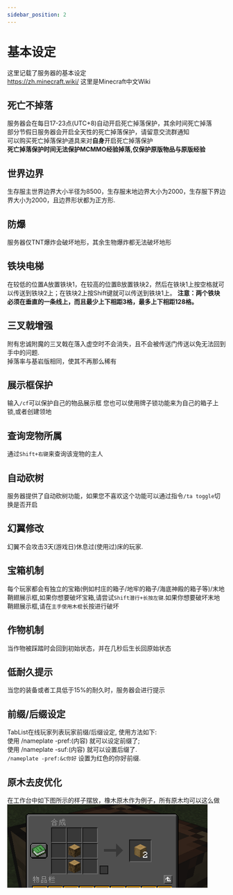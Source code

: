 ```yaml
---
sidebar_position: 2
---
```


# 基本设定
这里记载了服务器的基本设定  
https://zh.minecraft.wiki/ 这里是Minecraft中文Wiki
## 死亡不掉落
服务器会在每日17-23点(UTC+8)自动开启死亡掉落保护，其余时间死亡掉落  
部分节假日服务器会开启全天性的死亡掉落保护，请留意交流群通知  
可以购买死亡掉落保护道具来对**自身**开启死亡掉落保护  
**死亡掉落保护时间无法保护MCMMO经验掉落,仅保护原版物品与原版经验**
## 世界边界
生存服主世界边界大小半径为8500，生存服末地边界大小为2000，生存服下界边界大小为2000，且边界形状都为正方形.   
## 防爆
服务器仅TNT爆炸会破坏地形，其余生物爆炸都无法破坏地形
## 铁块电梯
在较低的位置A放置铁块1，在较高的位置B放置铁块2，然后在铁块1上按空格就可以传送到铁块2上；在铁块2上按Shift键就可以传送到铁块1上。
**注意：两个铁块必须在垂直的一条线上，而且最少上下相距3格，最多上下相距128格。**
## 三叉戟增强
附有忠诚附魔的三叉戟在落入虚空时不会消失，且不会被传送门传送以免无法回到手中的问题.  
掉落率与基岩版相同，使其不再那么稀有  
## 展示框保护
输入`/cf`可以保护自己的物品展示框
您也可以使用牌子锁功能来为自己的箱子上锁,或者创建领地
## 查询宠物所属
通过`Shift+右键`来查询该宠物的主人
## 自动砍树
服务器提供了自动砍树功能，如果您不喜欢这个功能可以通过指令`/ta toggle`切换是否开启
## 幻翼修改
幻翼不会攻击3天(游戏日)休息过(使用过)床的玩家.
## 宝箱机制
每个玩家都会有独立的宝箱(例如村庄的箱子/地牢的箱子/海底神殿的箱子等)/末地鞘翅展示框,如果你想要破坏宝箱,请尝试`Shift潜行+长按左键`.如果你想要破坏末地鞘翅展示框,请在`主手使用木棍`长按进行破坏
## 作物机制
当作物被踩踏时会回到初始状态，并在几秒后生长回原始状态
## 低耐久提示
当您的装备或者工具低于15%的耐久时，服务器会进行提示
## 前缀/后缀设定
TabList在线玩家列表玩家前缀/后缀设定, 使用方法如下:  
使用 /nameplate -pref:(内容) 就可以设定前缀了;  
使用 /nameplate -suf:(内容) 就可以设置后缀了.   
`/nameplate -pref:&c你好` 设置为红色的你好前缀.
## 原木去皮优化
在工作台中如下图所示的样子摆放，橡木原木作为例子，所有原木均可以这么做  
![](_images/去皮优化.png)  